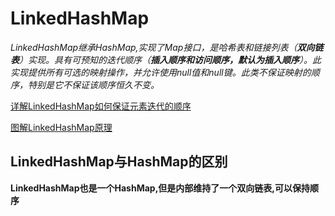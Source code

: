 # LinkedHashMap
*LinkedHashMap继承HashMap,实现了Map接口，是哈希表和链接列表（**双向链表**）实现。具有可预知的迭代顺序（**插入顺序和访问顺序，默认为插入顺序**）。此实现提供所有可选的映射操作，并允许使用null值和null键。此类不保证映射的顺序，特别是它不保证该顺序恒久不变。*

[详解LinkedHashMap如何保证元素迭代的顺序](http://www.php.cn/java-article-362041.html)

[图解LinkedHashMap原理](https://www.jianshu.com/p/8f4f58b4b8ab)

## LinkedHashMap与HashMap的区别
**LinkedHashMap也是一个HashMap,但是内部维持了一个双向链表,可以保持顺序**